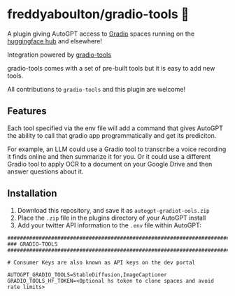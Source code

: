 # freddyaboulton/gradio-tools 🤝

A plugin giving AutoGPT access to [Gradio](https://github.com/gradio-app/gradio) spaces running on
the [huggingface hub](https://huggingface.co/spaces) and elsewhere!

Integration powered by [gradio-tools](https://github.com/freddyaboulton/gradio-tools)

gradio-tools comes with a set of pre-built tools but it is easy to add new tools. 

All contributions to `gradio-tools` and this plugin are welcome!

## Features

Each tool specified via the env file will add a command that gives AutoGPT
the ability to call that gradio app programmatically and get its prediciton. 

For example, an LLM could use a Gradio tool to transcribe a voice recording it finds online and then summarize it for you. Or it could use a different Gradio tool to apply OCR to a document on your Google Drive and then answer questions about it.

## Installation

1. Download this repository, and save it as `autogpt-gradiot-ools.zip`
2. Place the `.zip` file in the plugins directory of your AutoGPT install
3. Add your twitter API information to the `.env` file within AutoGPT:

```
################################################################################
### GRADIO-TOOLS
################################################################################

# Consumer Keys are also known as API keys on the dev portal

AUTOGPT_GRADIO_TOOLS=StableDiffusion,ImageCaptioner
GRADIO_TOOLS_HF_TOKEN=<Optional hs token to clone spaces and avoid rate limits>
```

